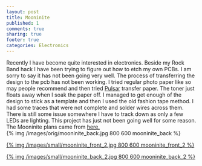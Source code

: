 ```yaml
---
layout: post
title: Mooninite
published: 1
comments: true
sharing: true
footer: true
categories: Electronics
---
```

Recently I have become quite interested in electronics. Beside my Rock Band hack I have been trying to figure out how to etch my own PCBs. I am sorry to say it has not been going very well. The process of transferring the design to the pcb has not been working. I tried regular photo paper like so may people recommend and then tried [Pulsar](http://www.pulsarprofx.com/PCB/a_Pages/3_Direct_Etch/3b_The_15min_PCB/The_15min_PCB.html) transfer paper. The toner just floats away when I soak the paper off. I managed to get enough of the design to stick as a template and then I used the old fashion tape method. I had some traces that were not complete and solder wires across them. There is still some issue somewhere I have to track down as only a few LEDs are lighting. This project has just not been going well for some reason.
The Mooninite plans came from [here.](http://forums.linear1.org/index.php/topic,1307.0.html)
<br />
{% img /images/orig/mooninite_back.jpg 800 600 mooninite_back %}

[{% img /images/small/mooninite_front_2.jpg 800 600 mooninite_front_2 %}](/images/orig/mooninite_front_2.jpg)

[{% img /images/small/mooninite_back_2.jpg 800 600 mooninite_back_2 %}](/images/orig/mooninite_back_2.jpg)
